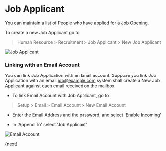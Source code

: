 <!-- add-breadcrumbs -->
# Job Applicant

You can maintain a list of People who have applied for a [Job Opening](/docs/user/manual/en/human-resources/job-opening.html).

To create a new Job Applicant go to

> Human Resource > Recruitment > Job Applicant > New Job Applicant

<img class="screenshot" alt="Job Applicant" src="{{docs_base_url}}/assets/img/human-resources/job-applicant.png">

### Linking with an Email Account

You can link Job Application with an Email account.
Suppose you link Job Application with an email job@example.com
system shall create a New Job Applicant against each email received on the mailbox.

* To link Email Account with Job Applicant, go to

> Setup > Email > Email Account > New Email Account

* Enter the Email Address and the password, and select 'Enable Incoming'

* In 'Append To' select 'Job Applicant'

<img class="screenshot" alt="Email Account" src="{{docs_base_url}}/assets/img/human-resources/email-account.png">

{next}
